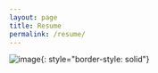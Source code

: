 ```yaml
---
layout: page
title: Resume
permalink: /resume/
---
```


![image](../images/Anya_Resume_su24-1.png){: style="border-style: solid"}
